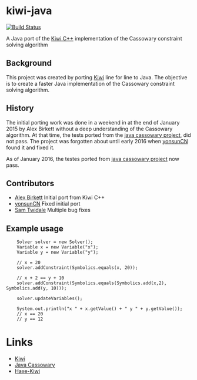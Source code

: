 # kiwi-java
[![Build Status](https://travis-ci.org/alexbirkett/kiwi-java.svg?branch=master)](https://travis-ci.org/alexbirkett/kiwi-java)

A Java port of the [Kiwi C++](https://github.com/nucleic/kiwi) implementation of the Cassowary constraint solving algorithm

## Background
This project was created by porting [Kiwi](https://github.com/nucleic/kiwi) line for line to Java. The objective is to create a faster Java implementation of the Cassowary constraint solving algorithm.

## History

The initial porting work was done in a weekend in at the end of January 2015 by Alex Birkett without a deep understanding of the Cassowary algorithm. 
At that time, the tests ported from the [java cassowary project](https://github.com/pybee/cassowary-java), did not pass. 
The project was forgotten about until early 2016 when [yonsunCN](https://github.com/yongsunCN) found it and fixed it. 

As of January 2016, the testes ported from [java cassowary project](https://github.com/pybee/cassowary-java) now pass. 

## Contributors

* [Alex Birkett](https://github.com/alexbirkett) Initial port from Kiwi C++
* [yonsunCN](https://github.com/yongsunCN) Fixed initial port
* [Sam Twidale](https://github.com/Tw1ddle) Multiple bug fixes

## Example usage

        Solver solver = new Solver();
        Variable x = new Variable("x");
        Variable y = new Variable("y");

        // x = 20
        solver.addConstraint(Symbolics.equals(x, 20));

        // x + 2 == y + 10
        solver.addConstraint(Symbolics.equals(Symbolics.add(x,2), Symbolics.add(y, 10)));

        solver.updateVariables();
        
        System.out.println("x " + x.getValue() + " y " + y.getValue());
        // x == 20
        // y == 12
        
# Links
* [Kiwi](https://github.com/nucleic/kiwi) 
* [Java Cassowary](https://github.com/pybee/cassowary-java)
* [Haxe-Kiwi](https://github.com/Tw1ddle/haxe-kiwi)



